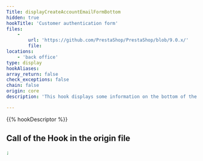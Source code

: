 ```yaml
---
Title: displayCreateAccountEmailFormBottom
hidden: true
hookTitle: 'Customer authentication form'
files:
    -
        url: 'https://github.com/PrestaShop/PrestaShop/blob/9.0.x/'
        file: 
locations:
    - 'back office'
type: display
hookAliases: 
array_return: false
check_exceptions: false
chain: false
origin: core
description: 'This hook displays some information on the bottom of the email form'

---
```


{{% hookDescriptor %}}

## Call of the Hook in the origin file

```php
;
```
